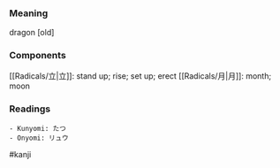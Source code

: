 ### Meaning

dragon [old]

### Components

[[Radicals/立|立]]: stand up; rise; set up; erect [[Radicals/月|月]]: month; moon

### Readings

```
- Kunyomi: たつ
- Onyomi: リュウ
```

#kanji